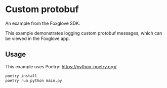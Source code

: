 # Custom protobuf

An example from the Foxglove SDK.

This example demonstrates logging custom protobuf messages, which can
be viewed in the Foxglove app.

## Usage

This example uses Poetry: https://python-poetry.org/

```bash
poetry install
poetry run python main.py
```
